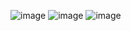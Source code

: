 ![image](https://github.com/user-attachments/assets/9f16bad3-fed6-4229-8e43-aee3cac5c28d)
![image](https://github.com/user-attachments/assets/df177107-f0d3-4d70-972f-74ce7b495ad2)
![image](https://github.com/user-attachments/assets/b1f0035e-89b9-4d56-b9d8-3448a229671b)
